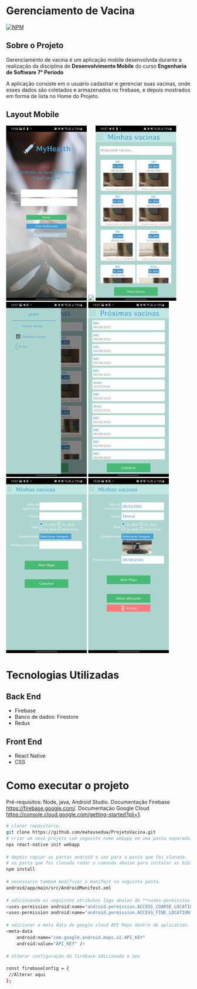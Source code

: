 # Gerenciamento de Vacina


[![NPM](https://img.shields.io/npm/l/react)](https://github.com/mateusedua/ProjetoVacina/blob/main/LICENCE)

## Sobre o Projeto

Gerenciamento de vacina é um aplicação mobile desenvolvida durante a realização da disciplina de **Desenvolvimento Mobile** do curso **Engenharia de Software 7° Período**

A aplicação  consiste em o usuário cadastrar e gerenciar suas vacinas, onde esses dados são coletados e armazenados no firebase, e depois mostrados em forma de lista no Home do Projeto.

## Layout Mobile

<div style="display:flex,flex-direction:'row'">
<img  src="https://github.com/mateusedua/ProjetoVacina/blob/main/src/images/Login.jpg" width="220px"/>
<img  src="https://github.com/mateusedua/ProjetoVacina/blob/main/src/images/Cadastrar%20Usu%C3%A1rio.jpg" width="220px"/>
<img  src="https://github.com/mateusedua/ProjetoVacina/blob/main/src/images/Home.jpg" width="220px"/>
<img  src="https://github.com/mateusedua/ProjetoVacina/blob/main/src/images/Drawer.jpg" width="220px"/>
<img  src="https://github.com/mateusedua/ProjetoVacina/blob/main/src/images/Proximas%20Vacinas.jpg" width="220px"/>
<img  src="https://github.com/mateusedua/ProjetoVacina/blob/main/src/images/Cadastrar%20Vacina.jpg" width="220px"/>
<img  src="https://github.com/mateusedua/ProjetoVacina/blob/main/src/images/Alterar%20Vacina.jpg" width="220px"/>
</div>

# Tecnologias Utilizadas

## Back End
- Firebase
- Banco de dados: Firestore
- Redux

## Front End
- React Native
- CSS

# Como executar o projeto
Pré-requisitos: Node, java, Android Studio.
Documentação Firebase https://firebase.google.com/.
Documentação Google Cloud https://console.cloud.google.com/getting-started?pli=1.

```bash
# clonar repositório.
git clone https://github.com/mateusedua/ProjetoVacina.git
# criar um novo projeto com seguinte nome webapp em uma pasta separada.
npx react-native init webapp

# depois copiar as pastas android e ios para a pasta que foi clonada.
# na pasta que foi clonada rodar o comanda abaixo para instalar as bibliotecas.
npm install

# necessario tambem modificar o manifest na seguinte pasta.
android/app/main/src/AndroidManifest.xml

# adicionando os seguintes atributos logo abaixo de **<uses-permission android:name="android.permission.INTERNET" />**.
<uses-permission android:name="android.permission.ACCESS_COARSE_LOCATION" />
<uses-permission android:name="android.permission.ACCESS_FINE_LOCATION" />

# adicionar a meta data do google cloud API Maps dentro de aplication.
<meta-data
    android:name="com.google.android.maps.v2.API_KEY"
    android:value="API_KEY" />

# alterar configuração do firebase adicionado o seu

const firebaseConfig = {
 //Alterar aqui
};

```
